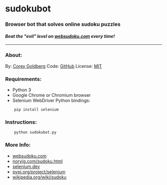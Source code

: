 # sudokubot

### Browser bot that solves online sudoku puzzles

#### *Beat the "evil" level on [websudoku.com][websudoku-site] every time!*

----

### About:

By: [Corey Goldberg][github-home]
Code: [GitHub][github-repo]
License: [MIT][mit-license]

### Requirements:

- Python 3
- Google Chrome or Chromium browser
- Selenium WebDriver Python bindings:

```
    pip install selenium
```

### Instructions:

```
    python sudokubot.py
```

### More Info:

- [websudoku.com][websudoku-site]
- [norvig.com/sudoku.html][norvig-sudoku]
- [selenium.dev][selenium-home]
- [pypi.org/project/selenium][selenium-pypi]
- [wikipedia.org/wiki/sudoku][wikipedia-sudoku]


[github-home]: https://github.com/cgoldberg
[github-repo]: https://github.com/cgoldberg/sudokubot
[websudoku-site]: https://websudoku.com
[norvig-sudoku]: https://norvig.com/sudoku.html
[selenium-home]: https://selenium.dev
[selenium-pypi]: https://pypi.org/project/selenium
[wikipedia-sudoku]: https://wikipedia.org/wiki/sudoku
[mit-license]: https://raw.githubusercontent.com/cgoldberg/sudokubot/refs/heads/master/LICENSE
